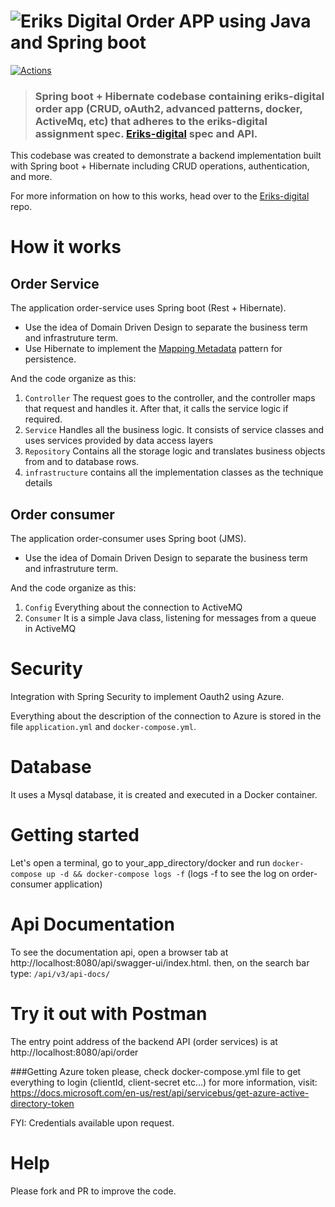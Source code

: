 # ![Eriks Digital Order APP using Java and Spring boot](example-logo.png)

[![Actions](https://github.com/gothinkster/spring-boot-realworld-example-app/workflows/Java%20CI/badge.svg)](https://github.com/gothinkster/spring-boot-realworld-example-app/actions)

> ### Spring boot + Hibernate codebase containing eriks-digital order app (CRUD, oAuth2, advanced patterns, docker, ActiveMq, etc) that adheres to the eriks-digital assignment spec. [Eriks-digital](https://github.com/ccamiletti/eriks-digital/) spec and API.

This codebase was created to demonstrate a backend implementation built with Spring boot + Hibernate including CRUD operations, authentication, and more.


For more information on how to this works, head over to the [Eriks-digital](https://github.com/ccamiletti/eriks-digital/) repo.

# How it works

## Order Service
The application order-service uses Spring boot (Rest + Hibernate).

* Use the idea of Domain Driven Design to separate the business term and infrastruture term.
* Use Hibernate to implement the [Mapping Metadata](https://www.sourcecodeexamples.net/2018/04/metadata-mapping-pattern.html) pattern for persistence.

And the code organize as this:

1. `Controller` The request goes to the controller, and the controller maps that request and handles it. After that, it calls the service logic if required.
2. `Service` Handles all the business logic. It consists of service classes and uses services provided by data access layers
3. `Repository` Contains all the storage logic and translates business objects from and to database rows.
4. `infrastructure`  contains all the implementation classes as the technique details

## Order consumer
The application order-consumer uses Spring boot (JMS).

* Use the idea of Domain Driven Design to separate the business term and infrastruture term.

And the code organize as this:

1. `Config` Everything about the connection to ActiveMQ
2. `Consumer` It is a simple Java class, listening for messages from a queue in ActiveMQ

# Security

Integration with Spring Security to implement Oauth2 using Azure.

Everything about the description of the connection to Azure is stored in the file `application.yml` and `docker-compose.yml`.

# Database

It uses a Mysql database, it is created and executed in a Docker container.

# Getting started

Let's open a terminal, go to your_app_directory/docker and run `docker-compose up -d && docker-compose logs -f` (logs -f to see the log on order-consumer application)

# Api Documentation

To see the documentation api, open a browser tab at http://localhost:8080/api/swagger-ui/index.html. then, on the search bar type: `/api/v3/api-docs/`

# Try it out with Postman

The entry point address of the backend API (order services) is at http://localhost:8080/api/order

###Getting Azure token 
please, check docker-compose.yml file to get everything to login (clientId, client-secret etc...)
   for more information, visit: https://docs.microsoft.com/en-us/rest/api/servicebus/get-azure-active-directory-token
   
FYI: Credentials available upon request.

# Help
Please fork and PR to improve the code.